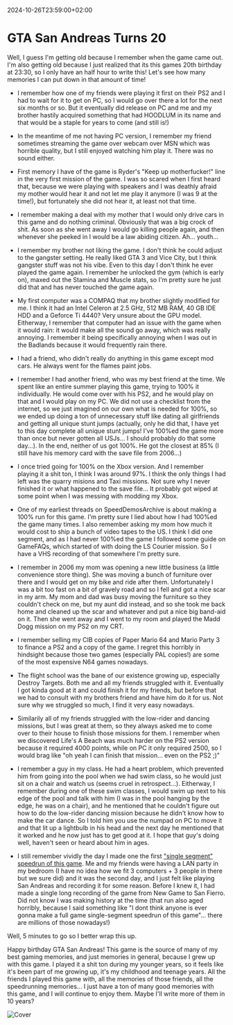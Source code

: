 2024-10-26T23:59:00+02:00
# GTA San Andreas Turns 20

Well, I guess I'm getting old because I remember when the game came out. I'm also getting old because I just realized that its this games 20th birthday at 23:30, so I only have an half hour to write this! Let's see how many memories I can put down in that amount of time!

- I remember how one of my friends were playing it first on their PS2 and I had to wait for it to get on PC, so I would go over there a lot for the next six months or so. But it eventually did release on PC and me and my brother hastily acquired something that had HOODLUM in its name and that would be a staple for years to come (and still is!)

- In the meantime of me not having PC version, I remember my friend sometimes streaming the game over webcam over MSN which was horrible quality, but I still enjoyed watching him play it. There was no sound either.

- First memory I have of the game is Ryder's "Keep up motherfucker!" line in the very first mission of the game. I was so scared when I first heard that, because we were playing with speakers and I was deathly afraid my mother would hear it and not let me play it anymore (I was 9 at the time!), but fortunately she did not hear it, at least not that time.

- I remember making a deal with my mother that I would only drive cars in this game and do nothing criminal. Obviously that was a big crock of shit. As soon as she went away I would go killing people again, and then whenever she peeked in I would be a law abiding citizen. Ah... youth...

- I remember my brother not liking the game. I don't think he could adjust to the gangster setting. He really liked GTA 3 and Vice City, but I think gangster stuff was not his vibe. Even to this day I don't think he ever played the game again. I remember he unlocked the gym (which is early on), maxed out the Stamina and Muscle stats, so I'm pretty sure he just did that and has never touched the game again.

- My first computer was a COMPAQ that my brother slightly modified for me. I think it had an Intel Celeron at 2.5 GHz, 512 MB RAM, 40 GB IDE HDD and a Geforce Ti 4440? Very unsure about the GPU model. Eitherway, I remember that computer had an issue with the game when it would rain: it would make all the sound go away, which was really annoying. I remember it being specifically annoying when I was out in the Badlands because it would frequently rain there.

- I had a friend, who didn't really do anything in this game except mod cars. He always went for the flames paint jobs.

- I remember I had another friend, who was my best friend at the time. We spent like an entire summer playing this game, trying to 100% it individually. He would come over with his PS2, and he would play on that and I would play on my PC. We did not use a checklist from the internet, so we just imagined on our own what is needed for 100%, so we ended up doing a ton of unnecessary stuff like dating all girlfriends and getting all unique stunt jumps (actually, only he did that, I have yet to this day complete all unique stunt jumps! I've 100%ed the game more than once but never gotten all USJs... I should probably do that some day...). In the end, neither of us got 100%. He got the closest at 85% (I still have his memory card with the save file from 2006...)

- I once tried going for 100% on the Xbox version. And I remember playing it a shit ton, I think I was around 97%. I think the only things I had left was the quarry misions and Taxi missions. Not sure why I never finished it or what happened to the save file... It probably got wiped at some point when I was messing with modding my Xbox.

- One of my earliest threads on SpeedDemosArchive is about making a 100% run for this game. I'm pretty sure I lied about how I had 100%ed the game many times. I also remember asking my mom how much it would cost to ship a bunch of video tapes to the US. I think I did one segment, and as I had never 100%ed the game I followed some guide on GameFAQs, which started of with doing the LS Courier mission. So I have a VHS recording of that somewhere I'm pretty sure.

- I remember in 2006 my mom was opening a new little business (a little convenience store thing). She was moving a bunch of furniture over there and I would get on my bike and ride after them. Unfortunately I was a bit too fast on a bit of gravely road and so I fell and got a nice scar in my arm. My mom and dad was busy moving the furniture so they couldn't check on me, but my aunt did instead, and so she took me back home and cleaned up the scar and whatever and put a nice big band-aid on it. Then she went away and I went to my room and played the Madd Dogg mission on my PS2 on my CRT.

- I remember selling my CIB copies of Paper Mario 64 and Mario Party 3 to finance a PS2 and a copy of the game. I regret this horribly in hindsight because those two games (especially PAL copies!) are some of the most expensive N64 games nowadays.

- The flight school was the bane of our existence growing up, especially Destroy Targets. Both me and all my friends struggled with it. Eventually I got kinda good at it and could finish it for my friends, but before that we had to consult with my brothers friend and have him do it for us. Not sure why we struggled so much, I find it very easy nowadays.

- Similarily all of my friends struggled with the low-rider and dancing missions, but I was great at them, so they always asked me to come over to their house to finish those missions for them. I remember when we discovered Life's A Beach was much harder on the PS2 version because it required 4000 points, while on PC it only required 2500, so I would brag like "oh yeah I can finish that mission... even on the PS2 ;)" 

- I remember a guy in my class. He had a heart problem, which prevented him from going into the pool when we had swim class, so he would just sit on a chair and watch us (seems cruel in retrospect...). Eitherway, I remember during one of these swim classes, I would swim up next to his edge of the pool and talk with him (I was in the pool hanging by the edge, he was on a chair), and he mentioned that he couldn't figure out how to do the low-rider dancing mission because he didn't know how to make the car dance. So I told him you use the numpad on PC to move it and that lit up a lightbulb in his head and the next day he mentioned that it worked and he now just has to get good at it. I hope that guy's doing well, haven't seen or heard about him in ages.

- I still remember vividly the day I made one the first ["single segment" speedrun of this game](https://www.youtube.com/watch?v=urAe-nOznNg). Me and my friends were having a LAN party in my bedroom (I have no idea how we fit 3 computers + 3 people in there but we sure did) and it was the second day, and I just felt like playing San Andreas and recording it for some reason. Before I knew it, I had made a single long recording of the game from New Game to San Fierro. Did not know I was making history at the time (that run also aged horribly, because I said something like "I dont think anyone is ever gonna make a full game single-segment speedrun of this game"... there are millions of those nowadays!)

Well, 5 minutes to go so I better wrap this up.

Happy birthday GTA San Andreas! This game is the source of many of my best gaming memories, and just memories in general, because I grew up with this game. I played it a shit ton during my younger years, so it feels like it's been part of me growing up, it's my childhood and teenage years. 
All the friends I played this game with, all the memories of those friends, all the speedrunning memories... I just have a ton of many good memories with this game, and I will continue to enjoy them. Maybe I'll write more of them in 10 years?

![Cover](https://i.postimg.cc/Hs825nNs/cover-of-gta-san-andreas-remastered-by-rainerdrakkar-dgqa56v-fullview.jpg)





